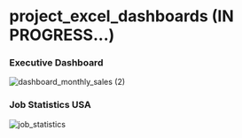 # project_excel_dashboards (IN PROGRESS...)

### Executive Dashboard
![dashboard_monthly_sales (2)](https://github.com/user-attachments/assets/a3aa1f83-f628-4b9a-89a8-022153b64f0d)

### Job Statistics USA
![job_statistics](https://github.com/user-attachments/assets/c9f3059b-5462-4b5b-9ea5-a07d3b6d9a0c)
